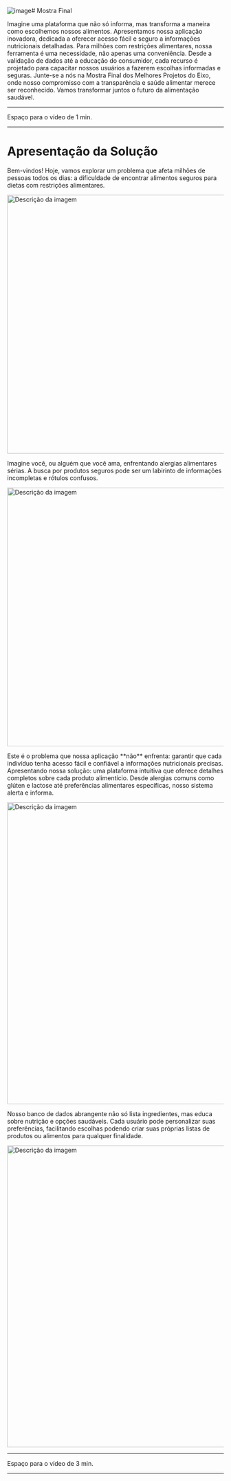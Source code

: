 ![image](https://github.com/ICEI-PUC-Minas-PMV-ADS/pmv-ads-2024-1-e2-proj-int-t1-macro-model/assets/104217381/23c79d78-7dd6-45d1-b3d0-68854022630a)# Mostra Final

<p>Imagine uma plataforma que não só informa, mas transforma a maneira como escolhemos nossos alimentos. Apresentamos nossa aplicação inovadora, dedicada a oferecer acesso fácil e seguro a informações nutricionais detalhadas. Para milhões com restrições alimentares, nossa ferramenta é uma necessidade, não apenas uma conveniência. Desde a validação de dados até a educação do consumidor, cada recurso é projetado para capacitar nossos usuários a fazerem escolhas informadas e seguras. Junte-se a nós na Mostra Final dos Melhores Projetos do Eixo, onde nosso compromisso com a transparência e saúde alimentar merece ser reconhecido. Vamos transformar juntos o futuro da alimentação saudável.</p>

---------------------------------------
Espaço para o vídeo de 1 min.

---------------------------------------

# Apresentação da Solução

<p>Bem-vindos! Hoje, vamos explorar um problema que afeta milhões de pessoas todos os dias: a dificuldade de encontrar alimentos seguros para dietas com restrições alimentares.</p>
<img src="https://github.com/ICEI-PUC-Minas-PMV-ADS/pmv-ads-2024-1-e2-proj-int-t1-macro-model/assets/104217381/88a115f2-77b7-45b1-90d9-f9ff910e737b" alt="Descrição da imagem" width="600">


<p>Imagine você, ou alguém que você ama, enfrentando alergias alimentares sérias. A busca por produtos seguros pode ser um labirinto de informações incompletas e rótulos confusos.</p>
<img src="https://github.com/ICEI-PUC-Minas-PMV-ADS/pmv-ads-2024-1-e2-proj-int-t1-macro-model/assets/104217381/8c56a02e-d717-43e1-bcd5-37456a53fae7" alt="Descrição da imagem" width="600">


<p>Este é o problema que nossa aplicação **não** enfrenta: garantir que cada indivíduo tenha acesso fácil e confiável a informações nutricionais precisas.
Apresentando nossa solução: uma plataforma intuitiva que oferece detalhes completos sobre cada produto alimentício. Desde alergias comuns como glúten e lactose até preferências alimentares específicas, nosso sistema alerta e informa.</p>
<img src="https://github.com/ICEI-PUC-Minas-PMV-ADS/pmv-ads-2024-1-e2-proj-int-t1-macro-model/assets/104217381/1997ec45-9905-42ef-9715-9a5639e80787" alt="Descrição da imagem" width="700">

<p>Nosso banco de dados abrangente não só lista ingredientes, mas educa sobre nutrição e opções saudáveis. Cada usuário pode personalizar suas preferências, facilitando escolhas podendo criar suas próprias listas de produtos ou alimentos para qualquer finalidade.</p>
<img src="https://github.com/ICEI-PUC-Minas-PMV-ADS/pmv-ads-2024-1-e2-proj-int-t1-macro-model/assets/104217381/1c400b8d-b0e0-4bd4-84a1-4a818591e759" alt="Descrição da imagem" width="700">

---------------------------------------
Espaço para o vídeo de 3 min.

---------------------------------------
